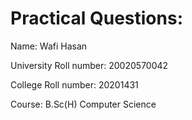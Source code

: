 # Practical Questions:

Name: Wafi Hasan


University Roll number: 20020570042


College Roll number: 20201431


Course: B.Sc(H) Computer Science


